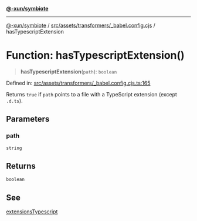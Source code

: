 [**@-xun/symbiote**](../../../../../README.md)

***

[@-xun/symbiote](../../../../../README.md) / [src/assets/transformers/\_babel.config.cjs](../README.md) / hasTypescriptExtension

# Function: hasTypescriptExtension()

> **hasTypescriptExtension**(`path`): `boolean`

Defined in: [src/assets/transformers/\_babel.config.cjs.ts:165](https://github.com/Xunnamius/symbiote/blob/35578a044f8aaee7e61e5dd07c97ef12b7559e4c/src/assets/transformers/_babel.config.cjs.ts#L165)

Returns `true` if `path` points to a file with a TypeScript extension (except
`.d.ts`).

## Parameters

### path

`string`

## Returns

`boolean`

## See

[extensionsTypescript](../variables/extensionsTypescript.md)
